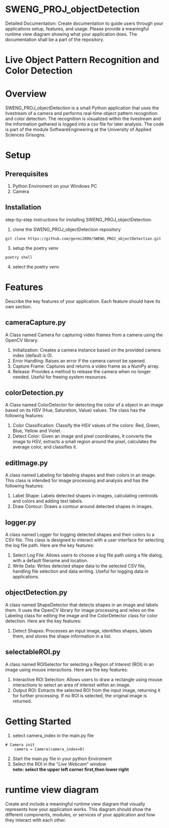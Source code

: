 # SWENG_PROJ_objectDetection
Detailed Documentation: Create documentation to guide users through your applications setup,
features, and usage. Please provide a meaningful runtime view diagram showing what your application
does. The documentation shall be a part of the repository.

# Live Object Pattern Recognition and Color Detection

# Overview
SWENG_PROJ_objectDetection is a small Python application that uses the livestream of a camera and performs real-time 
object pattern recognition and color detection. The recognition is visualized within the livestream and the 
information gathered is logged into a csv file for later analysis. 
The code is part of the module SoftwareEngineering at the University of Applied Sciences Grisogns.


# Setup
## Prerequisites
1. Python Enviroment on your Windows PC
2. Camera

## Installation
step-by-step instructions for installing SWENG_PROJ_objectDetection. 

1. clone the SWENG_PROJ_objectDetection repository  
```
git clone https://github.com/germi2000/SWENG_PROJ_objectDetection.git
```
3. setup the poetry venv  
```
poetry shell
```
4. select the poetry venv

# Features
Describe the key features of your application. Each feature should have its own section.

## cameraCapture.py
A Class named Camera for capturing video frames from a camera using the OpenCV library. 
1. Initialization: Creates a camera instance based on the provided camera index (default is 0).
2. Error Handling: Raises an error if the camera cannot be opened.
3. Capture Frame: Captures and returns a video frame as a NumPy array.
4. Release: Provides a method to release the camera when no longer needed. Useful for freeing system resources.

## colorDetection.py
A Class named ColorDetector for detecting the color of a object in an image based on its 
HSV (Hue, Saturation, Value) values. The class has the following features:
1. Color Classification: Classify the HSV values of the colors: Red, Green, Blue, Yellow and Violet.
2. Detect Color: Given an image and pixel coordinates, it converts the image to HSV, extracts a small region around the pixel, calculates the average color, and classifies it.

## editImage.py
A class named Labeling for labeling shapes and their colors in an image. This class is intended for image processing and analysis and has the following features:
1. Label Shape: Labels detected shapes in images, calculating centroids and colors and adding text labels.
2. Draw Contour: Draws a contour around detected shapes in images.

## logger.py
A class named Logger for logging detected shapes and their colors to a CSV file. This class is designed to interact with a user interface for selecting the log file path. Here are the key features:
1. Select Log File: Allows users to choose a log file path using a file dialog, with a default filename and location.
2. Write Data: Writes detected shape data to the selected CSV file, handling file selection and data writing. Useful for logging data in applications.

## objectDetection.py
A class named ShapeDetector that detects shapes in an image and labels them. It uses the OpenCV library for image processing and relies on the Labeling class for editing the image and the ColorDetector class for color detection. Here are the key features:
1. Detect Shapes: Processes an input image, identifies shapes, labels them, and stores the shape information in a list.

## selectableROI.py
A class named ROISelector for selecting a Region of Interest (ROI) in an image using mouse interactions. Here are the key features:
1. Interactive ROI Selection: Allows users to draw a rectangle using mouse interactions to select an area of interest within an image.
2. Output ROI: Extracts the selected ROI from the input image, returning it for further processing. If no ROI is selected, the original image is returned.

# Getting Started
1. select camera_index in the main.py file
```
# Camera init
    camera = Camera(camera_index=0)
```
2. Start the main.py file in your python Enviroment
3. Select the ROI in the "_Live Webcam_" window  
__note: select the upper left corner first,then lower right__

# runtime view diagram
Create and include a meaningful runtime view diagram that visually represents how your application works. This diagram should show the different components, modules, or services of your application and how they interact with each other.

```mermaid

```


